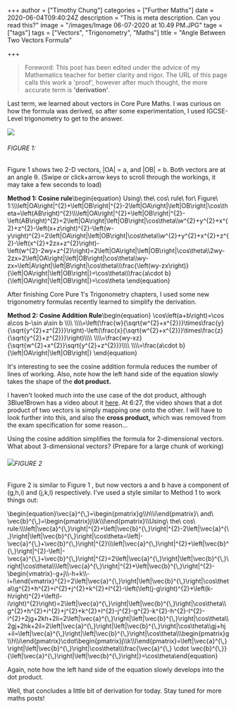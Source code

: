 +++
author = ["Timothy Chung"]
categories = ["Further Maths"]
date = 2020-06-04T09:40:24Z
description = "This is meta description. Can you read this?"
image = "/images/Image 06-07-2020 at 10.49 PM.JPG"
tage = ["tags"]
tags = ["Vectors", "Trigonometry", "Maths"]
title = "Angle Between Two Vectors Formula"

+++
> Foreword: This post has been edited under the advice of my Mathematics teacher for better clarity and rigor. The URL of this page  calls this work a 'proof', however after much thought, the more accurate term is **'derivation'**.

Last term, we learned about vectors in Core Pure Maths. I was curious on how the formula was derived, so after some experimentation, I used IGCSE-Level trigonometry to get to the answer.

![](/images/IMG_0464.jpg)

###### FIGURE 1:

Figure 1 shows two 2-D vectors, |OA| = a, and |OB| = b. Both vectors are at an angle θ. (Swipe or click+arrow keys to scroll through the workings, it may take a few seconds to load)

**Method 1: Cosine rule**\\begin{equation} Using\\ the\\ cos\\ rule\\ for\\ Figure\\ 1:\\\\\\left|OA\\right|^{2}+\\left|OB\\right|^{2}-2\\left|OA\\right|\\left|OB\\right|\\cos\\theta=\\left(AB\\right)^{2}\\\\\\left|OA\\right|^{2}+\\left|OB\\right|^{2}-\\left(AB\\right)^{2}=2\\left|OA\\right|\\left|OB\\right|\\cos\\theta\\\\w^{2}+y^{2}+x^{2}+z^{2}-\\left(x+z\\right)^{2}-\\left(w-y\\right)^{2}=2\\left|OA\\right|\\left|OB\\right|\\cos\\theta\\\\w^{2}+y^{2}+x^{2}+z^{2}-\\left(x^{2}+2zx+z^{2}\\right)-\\left(w^{2}-2wy+z^{2}\\right)=2\\left|OA\\right|\\left|OB\\right|\\cos\\theta\\\\2wy-2zx=2\\left|OA\\right|\\left|OB\\right|\\cos\\theta\\\\wy-zx=\\left|A\\right|\\left|B\\right|\\cos\\theta\\\\\\frac{\\left(wy-zx\\right)}{\\left|OA\\right|\\left|OB\\right|}=\\cos\\theta\\\\\\frac{a\\cdot b}{\\left|OA\\right|\\left|OB\\right|}=\\cos\\theta \\end{equation}

After finishing Core Pure 1's Trigonometry chapters, I used some new trigonometry formulas recently learned to simplify the derivation.

**Method 2: Cosine Addition Rule**\\begin{equation} \\cos\\left(a+b\\right)=\\cos a\\cos b-\\sin a\\sin b \\\\\\\\ \\\\\\\\=\\left(\\frac{w}{\\sqrt{w^{2}+x^{2}}}\\times\\frac{y}{\\sqrt{y^{2}+z^{2}}}\\right)-\\left(\\frac{x}{\\sqrt{w^{2}+x^{2}}}\\times\\frac{z}{\\sqrt{y^{2}+z^{2}}}\\right)\\\\\\\\ \\\\\\\\=\\frac{wy-xz}{\\sqrt{w^{2}+x^{2}}\\sqrt{y^{2}+z^{2}}}\\\\\\\\ \\\\\\\\=\\frac{a\\cdot b}{\\left|OA\\right|\\left|OB\\right|} \\end{equation}

It's interesting to see the cosine addition formula reduces the number of lines of working. Also, note how the left hand side of the equation slowly takes the shape of the **dot product.**

I haven't looked much into the use case of the dot product, although 3Blue1Brown has a video about it [here](https://www.youtube.com/watch?v=LyGKycYT2v0). At 6:27, the video shows that a dot product of two vectors is simply mapping one onto the other. I will have to look further into this, and also the **cross product,** which was removed from the exam specification for some reason...

Using the cosine addition simplifies the formula for 2-dimensional vectors. What about 3-dimensional vectors?  (Prepare for a large chunk of working)

###### ![](/images/img_0465.jpg)FIGURE 2

Figure 2 is similar to Figure 1 , but now vectors a and b have a component of (g,h,i) and (j,k,l) respectively. I've used a style similar to Method 1 to work things out:

\\begin{equation}\\vec{a}^{\\,}=\\begin{pmatrix}g\\\\h\\\\i\\end{pmatrix}\\ and\\  \\vec{b}^{\\,}=\\begin{pmatrix}j\\\\k\\\\l\\end{pmatrix}\\\\Using\\ the\\ cos\\ rule:\\\\\\left|\\vec{a}^{\\,}\\right|^{2}+\\left|\\vec{b}^{\\,}\\right|^{2}-2\\left|\\vec{a}^{\\,}\\right|\\left|\\vec{b}^{\\,}\\right|\\cos\\theta=\\left|-\\vec{a}^{\\,}+\\vec{b}^{\\,}\\right|^{2}\\\\\\left|\\vec{a}^{\\,}\\right|^{2}+\\left|\\vec{b}^{\\,}\\right|^{2}-\\left|-\\vec{a}^{\\,}+\\vec{b}^{\\,}\\right|^{2}=2\\left|\\vec{a}^{\\,}\\right|\\left|\\vec{b}^{\\,}\\right|\\cos\\theta\\\\\\left|\\vec{a}^{\\,}\\right|^{2}+\\left|\\vec{b}^{\\,}\\right|^{2}-\\begin{vmatrix}-g+j\\\\-h+k\\\\-i+l\\end{vmatrix}^{2}=2\\left|\\vec{a}^{\\,}\\right|\\left|\\vec{b}^{\\,}\\right|\\cos\\theta\\\\g^{2}+h^{2}+i^{2}+j^{2}+k^{2}+l^{2}-\\left(\\left(j-g\\right)^{2}+\\left(k-h\\right)^{2}+\\left(l-i\\right)^{2}\\right)=2\\left|\\vec{a}^{\\,}\\right|\\left|\\vec{b}^{\\,}\\right|\\cos\\theta\\\\g^{2}+h^{2}+i^{2}+j^{2}+k^{2}+l^{2}-j^{2}-g^{2}-k^{2}-h^{2}-l^{2}-i^{2}+2jg+2kh+2li=2\\left|\\vec{a}^{\\,}\\right|\\left|\\vec{b}^{\\,}\\right|\\cos\\theta\\\\2gj+2hk+2il=2\\left|\\vec{a}^{\\,}\\right|\\left|\\vec{b}^{\\,}\\right|\\cos\\theta\\\\gj+hj+il=\\left|\\vec{a}^{\\,}\\right|\\left|\\vec{b}^{\\,}\\right|\\cos\\theta\\\\\\begin{pmatrix}g\\\\h\\\\i\\end{pmatrix}\\cdot\\begin{pmatrix}j\\\\k\\\\l\\end{pmatrix}=\\left|\\vec{a}^{\\,}\\right|\\left|\\vec{b}^{\\,}\\right|\\cos\\theta\\\\\\frac{\\vec{a}^{\\,} \\cdot \\vec{b}^{\\,}}{\\left|\\vec{a}^{\\,}\\right|\\left|\\vec{b}^{\\,}\\right|}=\\cos\\theta\\end{equation}

Again, note how the left hand side of the equation slowly develops into the dot product.

Well, that concludes a little bit of derivation for today. Stay tuned for more maths posts!